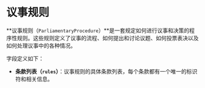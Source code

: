 # 议事规则

**议事规则（`ParliamentaryProcedure`）**是一套规定如何进行议事和决策的程序性规则。这些规则定义了议事的流程、如何提出和讨论议题、如何投票表决以及如何处理议事中的各种情况。

字段定义如下：

- **条款列表（`rules`）**：议事规则的具体条款列表，每个条款都有一个唯一的标识符和相关信息。

